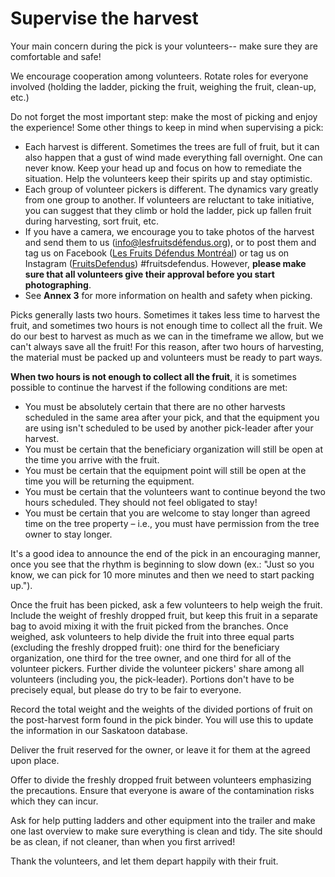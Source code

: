 # Supervise the harvest

Your main concern during the pick is your volunteers-- make sure they are comfortable and safe!

We encourage cooperation among volunteers. Rotate roles for everyone involved (holding the ladder, picking the fruit, weighing the fruit, clean-up, etc.)

Do not forget the most important step: make the most of picking and enjoy the experience! Some other things to keep in mind when supervising a pick:

- Each harvest is different. Sometimes the trees are full of fruit, but it can also happen that a gust of wind made everything fall overnight. One can never know. Keep your head up and focus on how to remediate the situation. Help the volunteers keep their spirits up and stay optimistic.
- Each group of volunteer pickers is different. The dynamics vary greatly from one group to another. If volunteers are reluctant to take initiative, you can suggest that they climb or hold the ladder, pick up fallen fruit during harvesting, sort fruit, etc.
- If you have a camera, we encourage you to take photos of the harvest and send them to us ([info@lesfruitsdéfendus.org](mailto:info@lesfruitsdéfendus.org)), or to post them and tag us on Facebook ([Les Fruits Défendus Montréal](https://www.facebook.com/lesfruitsdefendus.montreal)) or tag us on Instagram ([FruitsDefendus](https://www.instagram.com/fruitsdefendus/)) #fruitsdefendus. However, **please make sure that all volunteers give their approval before you start photographing**.
- See **Annex 3** for more information on health and safety when picking.

Picks generally lasts two hours. Sometimes it takes less time to harvest the fruit, and sometimes two hours is not enough time to collect all the fruit. We do our best to harvest as much as we can in the timeframe we allow, but we can't always save all the fruit! For this reason, after two hours of harvesting, the material must be packed up and volunteers must be ready to part ways.

**When two hours is not enough to collect all the fruit**, it is sometimes possible to continue the harvest if the following conditions are met:
- You must be absolutely certain that there are no other harvests scheduled in the same area after your pick, and that the equipment you are using isn't scheduled to be used by another pick-leader after your harvest.
- You must be certain that the beneficiary organization will still be open at the time you arrive with the fruit.
- You must be certain that the equipment point will still be open at the time you will be returning the equipment.
- You must be certain that the volunteers want to continue beyond the two hours scheduled. They should not feel obligated to stay!
- You must be certain that you are welcome to stay longer than agreed time on the tree property – i.e., you must have permission from the tree owner to stay longer.

It's a good idea to announce the end of the pick in an encouraging manner, once you see that the rhythm is beginning to slow down (ex.: "Just so you know, we can pick for 10 more minutes and then we need to start packing up.").

Once the fruit has been picked, ask a few volunteers to help weigh the fruit. Include the weight of freshly dropped fruit, but keep this fruit in a separate bag to avoid mixing it with the fruit picked from the branches. Once weighed, ask volunteers to help divide the fruit into three equal parts (excluding the freshly dropped fruit): one third for the beneficiary organization, one third for the tree owner, and one third for all of the volunteer pickers. Further divide the volunteer pickers' share among all volunteers (including you, the pick-leader). Portions don't have to be precisely equal, but please do try to be fair to everyone.

Record the total weight and the weights of the divided portions of fruit on the post-harvest form found in the pick binder. You will use this to update the information in our Saskatoon database.

Deliver the fruit reserved for the owner, or leave it for them at the agreed upon place.

Offer to divide the freshly dropped fruit between volunteers emphasizing the precautions. Ensure that everyone is aware of the contamination risks which they can incur.

Ask for help putting ladders and other equipment into the trailer and make one last overview to make sure everything is clean and tidy. The site should be as clean, if not cleaner, than when you first arrived!

Thank the volunteers, and let them depart happily with their fruit.

